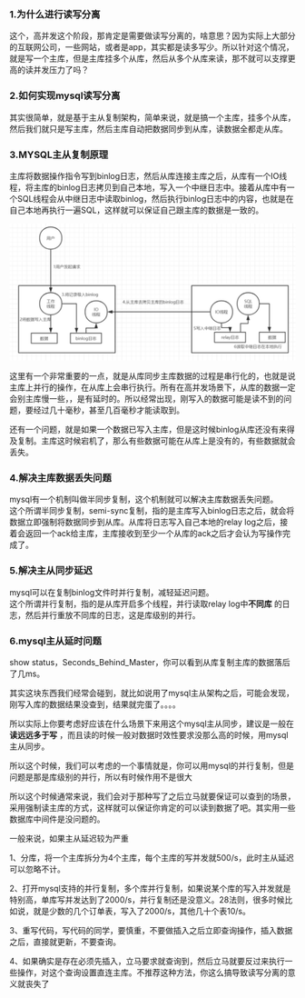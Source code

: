### 1.为什么进行读写分离    
这个，高并发这个阶段，那肯定是需要做读写分离的，啥意思？因为实际上大部分的互联网公司，一些网站，或者是app，其实都是读多写少。所以针对这个情况，就是写一个主库，但是主库挂多个从库，然后从多个从库来读，那不就可以支撑更高的读并发压力了吗？     

### 2.如何实现mysql读写分离    
其实很简单，就是基于主从复制架构，简单来说，就是搞一个主库，挂多个从库，然后我们就只是写主库，然后主库自动把数据同步到从库，读数据全都走从库。     

### 3.MYSQL主从复制原理
主库将数据操作指令写到binlog日志，然后从库连接主库之后，从库有一个IO线程，将主库的binlog日志拷贝到自己本地，写入一个中继日志中。接着从库中有一个SQL线程会从中继日志中读取binlog，然后执行binlog日志中的内容，也就是在自己本地再执行一遍SQL，这样就可以保证自己跟主库的数据是一致的。      

![image.png](/image/mysql/5-1主从复制原理.png)
    
这里有一个非常重要的一点，就是从库同步主库数据的过程是串行化的，也就是说主库上并行的操作，在从库上会串行执行。所有在高并发场景下，从库的数据一定会别主库慢一些，，是有延时的。所以经常出现，刚写入的数据可能是读不到的问题，要经过几十毫秒，甚至几百毫秒才能读取到。     

还有一个问题，就是如果一个数据已写入主库，但是这时候binlog从库还没有来得及复制。主库这时候宕机了，那么有些数据可能在从库上是没有的，有些数据就会丢失。    

### 4.解决主库数据丢失问题     
mysql有一个机制叫做半同步复制，这个机制就可以解决主库数据丢失问题。    
这个所谓半同步复制，semi-sync复制，指的是主库写入binlog日志之后，就会将数据立即强制将数据同步到从库。从库将日志写入自己本地的relay log之后，接着会返回一个ack给主库，主库接收到至少一个从库的ack之后才会认为写操作完成了。   
### 5.解决主从同步延迟   
mysql可以在复制binlog文件时并行复制，减轻延迟问题。   
这个所谓并行复制，指的是从库开启多个线程，并行读取relay log中**不同库** 的日志，然后并行重放不同库的日志，这是库级别的并行。  

### 6.mysql主从延时问题   
show status，Seconds_Behind_Master，你可以看到从库复制主库的数据落后了几ms。 

其实这块东西我们经常会碰到，就比如说用了mysql主从架构之后，可能会发现，刚写入库的数据结果没查到，结果就完蛋了。。。。

所以实际上你要考虑好应该在什么场景下来用这个mysql主从同步，建议是一般在**读远远多于写** ，而且读的时候一般对数据时效性要求没那么高的时候，用mysql主从同步。

所以这个时候，我们可以考虑的一个事情就是，你可以用mysql的并行复制，但是问题是那是库级别的并行，所以有时候作用不是很大

所以这个时候通常来说，我们会对于那种写了之后立马就要保证可以查到的场景，采用强制读主库的方式，这样就可以保证你肯定的可以读到数据了吧。其实用一些数据库中间件是没问题的。

一般来说，如果主从延迟较为严重

1、分库，将一个主库拆分为4个主库，每个主库的写并发就500/s，此时主从延迟可以忽略不计。 

2、打开mysql支持的并行复制，多个库并行复制，如果说某个库的写入并发就是特别高，单库写并发达到了2000/s，并行复制还是没意义。28法则，很多时候比如说，就是少数的几个订单表，写入了2000/s，其他几十个表10/s。

3、重写代码，写代码的同学，要慎重，不要做插入之后立即查询操作，插入数据之后，直接就更新，不要查询。

4、如果确实是存在必须先插入，立马要求就查询到，然后立马就要反过来执行一些操作，对这个查询设置直连主库。不推荐这种方法，你这么搞导致读写分离的意义就丧失了